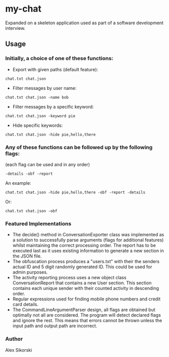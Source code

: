 # my-chat
Expanded on a skeleton application used as part of a software development interview.
## Usage
### Initially, a choice of one of these functions:
- Export with given paths (default feature):
```
chat.txt chat.json
```
- Filter messages by user name:
```
chat.txt chat.json -name bob
```
- Filter messages by a specific keyword:
```
chat.txt chat.json -keyword pie
```
- Hide specific keywords:
```
chat.txt chat.json -hide pie,hello,there
```
### Any of these functions can be followed up by the following flags:
(each flag can be used and in any order)
```
-details -obf -report
```
An example:
```
chat.txt chat.json -hide pie,hello,there -obf -report -details
```
Or:
```
chat.txt chat.json -obf
```
### Featured Implementations
- The decide() method in ConversationExporter class was implemented as a solution to successfully parse arguments (flags for additional features) whilst maintaining the correct processing order. The report has to be executed last as it uses existing information to generate a new section in the JSON file.
- The obfuscation process produces a "users.txt" with their the senders actual ID and 5 digit randomly generated ID. This could be used for admin purposes.
- The activity reporting process uses a new object class ConversationReport that contains a new User section. This section contains each unique sender with their counted activity in descending order.
- Regular expressions used for finding mobile phone numbers and credit card details. 
- The CommandLineArgumentParser design, all flags are obtained but optimally not all are considered. The program will detect declared flags and ignore the rest. This means that errors cannot be thrown unless the input path and output path are incorrect.

### Author
Alex Sikorski
